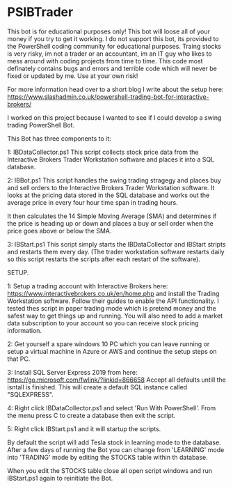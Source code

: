 # PSIBTrader

This bot is for educational purposes only!
This bot will loose all of your money if you try to get it working.
I do not support this bot, its provided to the PowerShell coding community for educational purposes.
Traing stocks is very risky, im not a trader or an accountant, im an IT guy who likes to mess around with coding projects from time to time.
This code most definately contains bugs and errors and terrible code which will never be fixed or updated by me.
Use at your own risk!

For more information head over to a short blog I write about the setup here: https://www.slashadmin.co.uk/powershell-trading-bot-for-interactive-brokers/


I worked on this project because I wanted to see if I could develop a swing trading PowerShell Bot. 


This Bot has three components to it:

1: IBDataCollector.ps1 This script collects stock price data from the Interactive Brokers Trader Workstation software and places it into a SQL database.

2: IBBot.ps1 This script handles the swing trading stragegy and places buy and sell orders to the Interactive Brokers Trader Workstation software. It looks at the pricing data stored in the SQL database and works out the average price in every four hour time span in trading hours.

It then calculates the 14 Simple Moving Average (SMA) and determines if the price is heading up or down and places a buy or sell order when the price goes above or below the SMA.

3: IBStart.ps1 This script simply starts the IBDataCollector and IBStart stripts and restarts them every day. (The trader workstation software restarts daily so this script restarts the scripts after each restart of the software).

SETUP.

1: Setup a trading account with Interactive Brokers here: https://www.interactivebrokers.co.uk/en/home.php and install the Trading Workstation software. Follow their guides to enable the API functionality. I tested thes script in paper trading mode which is pretend money and the safest way to get things up and running. You will also need to add a market data subscription to your account so you can receive stock pricing information.

2: Get yourself a spare windows 10 PC which you can leave running or setup a virtual machine in Azure or AWS and continue the setup steps on that PC.

3: Install SQL Server Express 2019 from here: https://go.microsoft.com/fwlink/?linkid=866658 Accept all defaults untill the isntall is finished. This will create a default SQL instance called "SQLEXPRESS".

4: Right click IBDataCollector.ps1 and select 'Run With PowerShell'. From the menu press C to create a database then exit the script.

5: Right click IBStart.ps1 and it will startup the scripts.

By default the script will add Tesla stock in learning mode to the database. After a few days of running the Bot you can change from 'LEARNING' mode into 'TRADING' mode by editing the STOCKS table within th database.

When you edit the STOCKS table close all open script windows and run IBStart.ps1 again to reinitiate the Bot.

